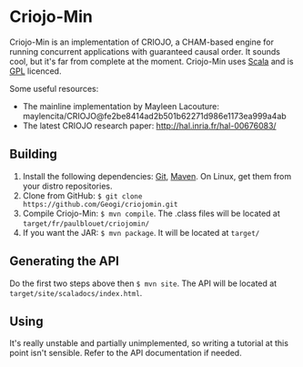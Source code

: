 Criojo-Min
==========

Criojo-Min is an implementation of CRIOJO, a CHAM-based engine for running concurrent applications with guaranteed causal order. It sounds cool, but it's far from complete at the moment.
Criojo-Min uses [Scala](http://www.scala-lang.org/) and is [GPL](http://www.gnu.org/licenses/gpl.html) licenced.

Some useful resources:
* The mainline implementation by Mayleen Lacouture: maylencita/CRIOJO@fe2be8414ad2b501b62271d986e1173ea999a4ab
* The latest CRIOJO research paper: http://hal.inria.fr/hal-00676083/

Building
--------
1. Install the following dependencies: [Git](http://git-scm.com/), [Maven](http://maven.apache.org/). On Linux, get them from your distro repositories.
2. Clone from GitHub: `$ git clone https://github.com/Geogi/criojomin.git`
3. Compile Criojo-Min: `$ mvn compile`. The .class files will be located at `target/fr/paulblouet/criojomin/`
4. If you want the JAR: `$ mvn package`. It will be located at `target/`

Generating the API
------------------
Do the first two steps above then `$ mvn site`. The API will be located at `target/site/scaladocs/index.html`.

Using
-----
It's really unstable and partially unimplemented, so writing a tutorial at this point isn't sensible.
Refer to the API documentation if needed.